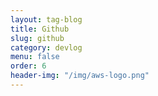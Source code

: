 ```yaml
---
layout: tag-blog
title: Github
slug: github
category: devlog
menu: false
order: 6
header-img: "/img/aws-logo.png"
---
```

